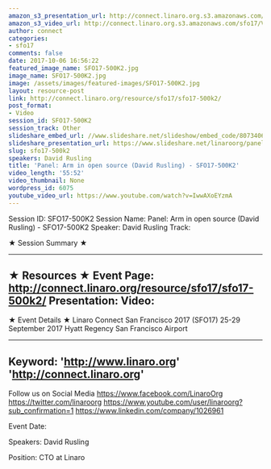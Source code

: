 ```yaml
---
amazon_s3_presentation_url: http://connect.linaro.org.s3.amazonaws.com/sfo17/Presentations/SFO17-500K2.pdf
amazon_s3_video_url: http://connect.linaro.org.s3.amazonaws.com/sfo17/Videos/Swarms%202.0%20The%20Living%20Network%20of%20Everyone%20and%20Everything%20%257C%20Panel-%207%20Years%20of%20Linaro%20%2523SFO17.mp4
author: connect
categories:
- sfo17
comments: false
date: 2017-10-06 16:56:22
featured_image_name: SFO17-500K2.jpg
image_name: SFO17-500K2.jpg
image: /assets/images/featured-images/SFO17-500K2.jpg
layout: resource-post
link: http://connect.linaro.org/resource/sfo17/sfo17-500k2/
post_format:
- Video
session_id: SFO17-500K2
session_track: Other
slideshare_embed_url: //www.slideshare.net/slideshow/embed_code/80734068
slideshare_presentation_url: https://www.slideshare.net/linaroorg/panel-arm-in-open-source-david-rusling-sfo17500k2
slug: sfo17-500k2
speakers: David Rusling
title: 'Panel: Arm in open source (David Rusling) - SFO17-500K2'
video_length: '55:52'
video_thumbnail: None
wordpress_id: 6075
youtube_video_url: https://www.youtube.com/watch?v=IwwAXoEYzmA
---
```


Session ID: SFO17-500K2
Session Name: Panel: Arm in open source (David Rusling) - SFO17-500K2
Speaker: David Rusling
Track:

★ Session Summary ★

---------------------------------------------------
★ Resources ★
Event Page: http://connect.linaro.org/resource/sfo17/sfo17-500k2/
Presentation:
Video:
---------------------------------------------------

★ Event Details ★
Linaro Connect San Francisco 2017 (SFO17)
25-29 September 2017
Hyatt Regency San Francisco Airport

---------------------------------------------------
Keyword:
'http://www.linaro.org'
'http://connect.linaro.org'
---------------------------------------------------
Follow us on Social Media
https://www.facebook.com/LinaroOrg
https://twitter.com/linaroorg
https://www.youtube.com/user/linaroorg?sub_confirmation=1
https://www.linkedin.com/company/1026961

Event Date:

Speakers: David Rusling

Position: CTO at Linaro
